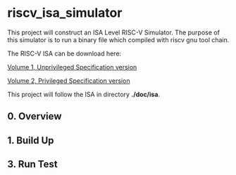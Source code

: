 # riscv_isa_simulator
This project will construct an ISA Level RISC-V Simulator. The purpose of this simulator is to run a binary file which compiled with riscv gnu tool chain.

The RISC-V ISA can be download here:

[Volume 1, Unprivileged Specification version](https://github.com/riscv/riscv-isa-manual/releases/download/Ratified-IMAFDQC/riscv-spec-20191213.pdf)

[Volume 2, Privileged Specification version](https://github.com/riscv/riscv-isa-manual/releases/download/Priv-v1.12/riscv-privileged-20211203.pdf)

This project will follow the ISA in directory __./doc/isa__.

## 0. Overview


## 1. Build Up


## 3. Run Test

